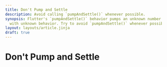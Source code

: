 ```yaml
---
title: Don't Pump and Settle
description: Avoid calling `pumpAndSettle()` whenever possible.
synopsis: Flutter's `pumpAndSettle()` behavior pumps an unknown number of frames. This yields a test
  with unknown behavior. Try to avoid `pumpAndSettle()` whenever possible.
layout: layouts/article.jinja
draft: true
---
```

# Don't Pump and Settle

